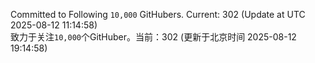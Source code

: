 Committed to Following `10,000` GitHubers. Current: <!-- FOLLOWING_COUNT -->302<!-- FOLLOWING_COUNT --> (Update at UTC <!-- LAST_UPDATED -->2025-08-12 11:14:58<!-- LAST_UPDATED -->)<br>
致力于关注`10,000`个GitHuber。当前：<!-- FOLLOWING_COUNT -->302<!-- FOLLOWING_COUNT --> (更新于北京时间 <!-- LAST_UPDATED_CST -->2025-08-12 19:14:58<!-- LAST_UPDATED_CST -->)
